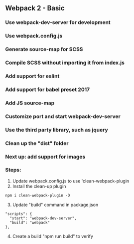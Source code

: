 ## Webpack 2 - Basic
### Use webpack-dev-server for development
### Use webpack.config.js
### Generate source-map for SCSS 
### Compile SCSS without importing it from index.js
### Add support for eslint
### Add support for babel preset 2017
### Add JS source-map
### Customize port and start webpack-dev-server
### Use the third party library, such as jquery
### Clean up the "dist" folder

### Next up: add support for images 

### Steps:
1. Update webpack.config.js to use 'clean-webpack-plugin
2. Install the clean-up plugin
```
npm i clean-webpack-plugin -D
```
3. Update "build" command in package.json
```
"scripts": {
  "start": "webpack-dev-server",
  "build": "webpack"
},
```
4. Create a build "npm run build" to verify
